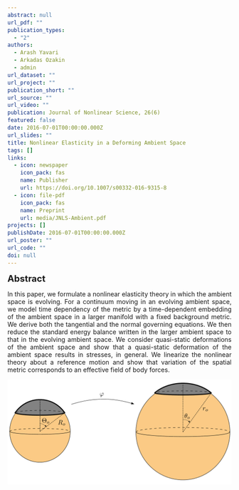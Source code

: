 ```yaml
---
abstract: null
url_pdf: ""
publication_types:
  - "2"
authors:
  - Arash Yavari
  - Arkadas Ozakin
  - admin
url_dataset: ""
url_project: ""
publication_short: ""
url_source: ""
url_video: ""
publication: Journal of Nonlinear Science, 26(6)
featured: false
date: 2016-07-01T00:00:00.000Z
url_slides: ""
title: Nonlinear Elasticity in a Deforming Ambient Space
tags: []
links:
  - icon: newspaper
    icon_pack: fas
    name: Publisher
    url: https://doi.org/10.1007/s00332-016-9315-8
  - icon: file-pdf
    icon_pack: fas
    name: Preprint
    url: media/JNLS-Ambient.pdf
projects: []
publishDate: 2016-07-01T00:00:00.000Z
url_poster: ""
url_code: ""
doi: null
---
```

<big><big><b>Abstract</b></big></big>
<div style="text-align: justify">In this paper, we formulate a
  nonlinear elasticity theory in which the ambient space is evolving. For a
  continuum moving in an evolving ambient space, we model time dependency of the
  metric by a time-dependent embedding of the ambient space in a larger manifold
  with a fixed background metric. We derive both the tangential and the normal
  governing equations. We then reduce the standard energy balance written in the
  larger ambient space to that in the evolving ambient space. We consider
  quasi-static deformations of the ambient space and show that a quasi-static
  deformation of the ambient space results in stresses, in general. We linearize
  the nonlinear theory about a reference motion and show that variation of the
  spatial metric corresponds to an effective field of body forces.</div>

![Alt Text](fig.png)
